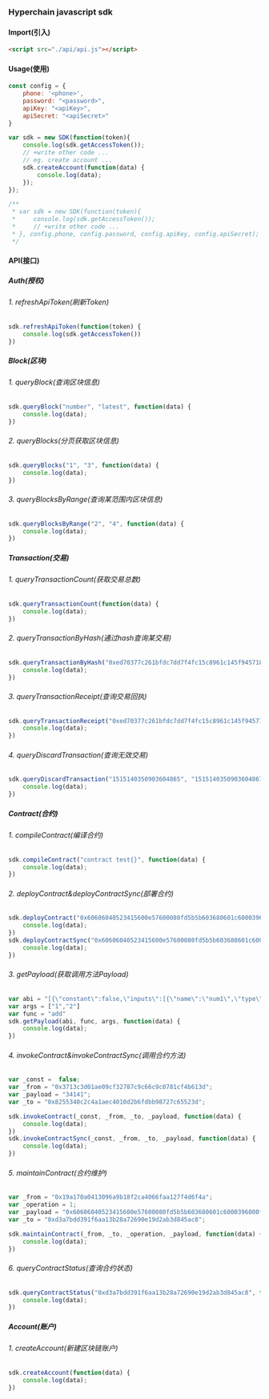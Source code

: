 ### Hyperchain javascript sdk

#### Import(引入)
```html
<script src="./api/api.js"></script>
```
#### Usage(使用)
```js
const config = {
    phone: '<phone>',
    password: "<password>",
    apiKey: "<apiKey>",
    apiSecret: "<apiSecret>"
}

var sdk = new SDK(function(token){
    console.log(sdk.getAccessToken());
    // +write other code ...
    // eg. create account ...
    sdk.createAccount(function(data) {
        console.log(data);
    });
});

/**
 * var sdk = new SDK(function(token){
 *     console.log(sdk.getAccessToken());
 *     // +write other code ...
 * }, config.phone, config.password, config.apiKey, config.apiSecret);
 */

```
#### API(接口)

##### Auth(授权)
###### 1. refreshApiToken(刷新Token)
```js
sdk.refreshApiToken(function(token) {
    console.log(sdk.getAccessToken())
})
```
##### Block(区块)
###### 1. queryBlock(查询区块信息)
```js
sdk.queryBlock("number", "latest", function(data) {
    console.log(data);
})
```
###### 2. queryBlocks(分页获取区块信息)
```js
sdk.queryBlocks("1", "3", function(data) {
    console.log(data);
})
```
###### 3. queryBlocksByRange(查询某范围内区块信息)
```js
sdk.queryBlocksByRange("2", "4", function(data) {
    console.log(data);
})
```
##### Transaction(交易)
###### 1. queryTransactionCount(获取交易总数)
```js
sdk.queryTransactionCount(function(data) {
    console.log(data);
})
```
###### 2. queryTransactionByHash(通过hash查询某交易)
```js
sdk.queryTransactionByHash("0xed70377c261bfdc7dd7f4fc15c8961c145f9457186d6ff95f60907e9fb63d827", function(data) {
    console.log(data);
})
```
###### 3. queryTransactionReceipt(查询交易回执)
```js
sdk.queryTransactionReceipt("0xed70377c261bfdc7dd7f4fc15c8961c145f9457186d6ff95f60907e9fb63d827", function(data) {
    console.log(data);
})
```
###### 4. queryDiscardTransaction(查询无效交易)
```js
sdk.queryDiscardTransaction("1515140350903604865", "1515140350903604867", function(data) {
    console.log(data);
})
```
##### Contract(合约)
###### 1. compileContract(编译合约)
```js
sdk.compileContract("contract test{}", function(data) {
    console.log(data);
})
```
###### 2. deployContract&deployContractSync(部署合约)
```js
sdk.deployContract("0x60606040523415600e57600080fd5b5b603680601c6000396000f30060606040525b600080fd00a165627a7a72305820b4c36b8b61723f302432d246407a061599017f8607ed26f1c053b5ecc63a54200029","0x3713c3d01ae09cf32787c9c66c9c0781cf4b613d", function(data) {
    console.log(data);
})
sdk.deployContractSync("0x60606040523415600e57600080fd5b5b603680601c6000396000f30060606040525b600080fd00a165627a7a72305820b4c36b8b61723f302432d246407a061599017f8607ed26f1c053b5ecc63a54200029","0x3713c3d01ae09cf32787c9c66c9c0781cf4b613d", function(data) {
    console.log(data);
})
```
###### 3. getPayload(获取调用方法Payload)
```js
var abi = "[{\"constant\":false,\"inputs\":[{\"name\":\"num1\",\"type\":\"uint32\"},{\"name\":\"num2\",\"type\":\"uint32\"}],\"name\":\"add\",\"outputs\":[],\"payable\":false,\"type\":\"function\"},{\"constant\":false,\"inputs\":[],\"name\":\"getSum\",\"outputs\":[{\"name\":\"\",\"type\":\"uint32\"}],\"payable\":false,\"type\":\"function\"},{\"constant\":false,\"inputs\":[],\"name\":\"increment\",\"outputs\":[],\"payable\":false,\"type\":\"function\"}]"
var args = ["1","2"]
var func = "add"
sdk.getPayload(abi, func, args, function(data) {
    console.log(data);
})
```
###### 4. invokeContract&invokeContractSync(调用合约方法)
```js
var _const =  false;
var _from = "0x3713c3d01ae09cf32787c9c66c9c0781cf4b613d";
var _payload = "34141";
var _to = "0x8255340c2c4a1aec4010d2b6fdbb98727c65523d";

sdk.invokeContract(_const, _from, _to, _payload, function(data) {
    console.log(data);
})
sdk.invokeContractSync(_const, _from, _to, _payload, function(data) {
    console.log(data);
})
```
###### 5. maintainContract(合约维护)
```js
var _from = "0x19a170a0413096a9b18f2ca4066faa127f4d6f4a";
var _operation = 1;
var _payload = "0x60606040523415600e57600080fd5b5b603680601c6000396000f30060606040525b600080fd00a165627a7a72305820b4c36b8b61723f302432d246407a061599017f8607ed26f1c053b5ecc63a54200029";
var _to = "0xd3a7bdd391f6aa13b28a72690e19d2ab3d845ac8";

sdk.maintainContract(_from, _to, _operation, _payload, function(data) {
    console.log(data);
})
```
###### 6. queryContractStatus(查询合约状态)
```js
sdk.queryContractStatus("0xd3a7bdd391f6aa13b28a72690e19d2ab3d845ac8", function(data) {
    console.log(data);
})
```
##### Account(账户)
###### 1. createAccount(新建区块链账户)
```js
sdk.createAccount(function(data) {
    console.log(data);
})
```
